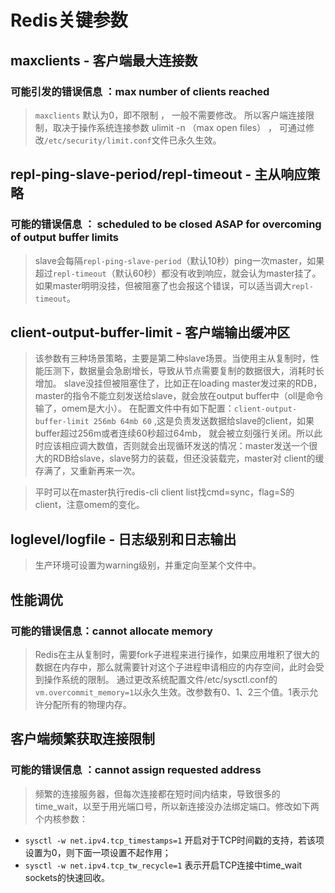 # Redis关键参数

## maxclients - 客户端最大连接数

### 可能引发的错误信息 ：max number of clients reached

> `maxclients` 默认为0，即不限制 ， 一般不需要修改。 所以客户端连接限制，取决于操作系统连接参数 ulimit -n （max open files） ，
可通过修改`/etc/security/limit.conf`文件已永久生效。


## repl-ping-slave-period/repl-timeout - 主从响应策略

### 可能的错误信息 ： scheduled to be closed ASAP for overcoming of output buffer limits

> slave会每隔`repl-ping-slave-period`（默认10秒）ping一次master，如果超过`repl-timeout`（默认60秒）都没有收到响应，就会认为master挂了。
如果master明明没挂，但被阻塞了也会报这个错误，可以适当调大`repl-timeout`。

## client-output-buffer-limit - 客户端输出缓冲区

> 该参数有三种场景策略，主要是第二种slave场景。当使用主从复制时，性能压测下，数据量会急剧增长，导致从节点需要复制的数据很大，消耗时长增加。
slave没挂但被阻塞住了，比如正在loading master发过来的RDB，master的指令不能立刻发送给slave，就会放在output buffer中（oll是命令输了，omem是大小）。
在配置文件中有如下配置：`client-output-buffer-limit 256mb 64mb 60` ,这是负责发送数据给slave的client，如果buffer超过256m或者连续60秒超过64mb，
就会被立刻强行关闭。所以此时应该相应调大数值，否则就会出现循环发送的情况：master发送一个很大的RDB给slave，slave努力的装载，但还没装载完，master对
client的缓存满了，又重新再来一次。

> 平时可以在master执行redis-cli client list找cmd=sync，flag=S的client，注意omem的变化。

## loglevel/logfile - 日志级别和日志输出

> 生产环境可设置为warning级别，并重定向至某个文件中。

## 性能调优

### 可能的错误信息：cannot allocate memory

> Redis在主从复制时，需要fork子进程来进行操作，如果应用堆积了很大的数据在内存中，那么就需要针对这个子进程申请相应的内存空间，此时会受到操作系统的限制。
通过更改系统配置文件/etc/sysctl.conf的`vm.overcommit_memory=1`以永久生效。改参数有0、1、2三个值。1表示允许分配所有的物理内存。

## 客户端频繁获取连接限制

### 可能的错误信息 ：cannot assign requested address

> 频繁的连接服务器，但每次连接都在短时间内结束，导致很多的time_wait，以至于用光端口号，所以新连接没办法绑定端口。修改如下两个内核参数：

 - `sysctl -w net.ipv4.tcp_timestamps=1` 开启对于TCP时间戳的支持，若该项设置为0，则下面一项设置不起作用；
 - `sysctl -w net.ipv4.tcp_tw_recycle=1` 表示开启TCP连接中time_wait sockets的快速回收。
